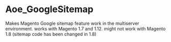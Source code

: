 Aoe_GoogleSitemap
=================

Makes Magento Google sitemap feature work in the multiserver environment.
works with Magento 1.7 and 1.12. might not work with Magento 1.8 
(sitemap code has been changed in 1.8)
